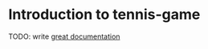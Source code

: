 # Introduction to tennis-game

TODO: write [great documentation](http://jacobian.org/writing/what-to-write/)

